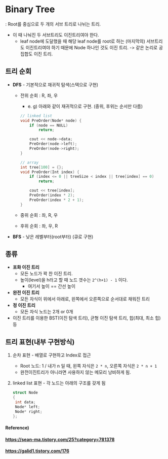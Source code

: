 # Binary Tree

: Root를 중심으로 두 개의 서브 트리로 나뉘는 트리.

* 이 때 나눠진 두 서브트리도 이진트리여야 한다.
  * leaf node에 도달했을 때 해당 leaf node를 root로 하는 (마지막의) 서브트리도 이진트리여야 하기 때문에 Node 하나인 것도 이진 트리. -> 같은 논리로 공집합도 이진 트리.



## 트리 순회

* **DFS** - 기본적으로 재귀적 탐색(스택으로 구현)

  * 전위 순회 : R, 좌, 우

    * e. g) 아래와 같이 재귀적으로 구현. (중위, 후위는 순서만 다름)

    ```c++
    // linked list
    void PreOrder(Node* node) {
    	if (node == NULL)
    		return;
    
    	cout << node->data;
    	PreOrder(node->left);
    	PreOrder(node->right);
    }
    
    // array
    int tree[100] = {};
    void PreOrder(Int index) {
    	if (index <= 0 || treeSize < index || tree[index] == 0)
    		return;
    
    	cout << tree[index];
    	PreOrder(index * 2);
    	PreOrder(index * 2 + 1);
    }
    ```

  * 중위 순회 : 좌, R, 우

  * 후위 순회 : 좌, 우, R
* **BFS** - 낮은 레벨부터(root부터) (큐로 구현)



## 종류

* **포화 이진 트리**
  * 모든 노드가 꽉 찬 이진 트리.
  * 높이(level)을 h라고 할 때 노드 갯수는 `2^(h+1) - 1` 이다.
    * 여기서 높이 == 간선 높이
* **완전 이진 트리**
  * 모든 자식이 위에서 아래로, 왼쪽에서 오른쪽으로 순서대로 채워진 트리
* **정 이진 트리**
  * 모든 자식 노드는 2개 or 0개
* 이진 트리를 이용한 BST(이진 탐색 트리), 균형 이진 탐색 트리, 힙(최대, 최소 힙) 등



## 트리 표현(내부 구현방식)

1. 순차 표현 - 배열로 구현하고 Index로 접근

   * Root 노드: 1 / 내가 n 일 때, 왼쪽 자식은 `2 * n`, 오른쪽 자식은 `2 * n + 1`
   * 완전이진트리가 아니라면 사용하지 않는 메모리 낭비하게 됨.

2. linked list 표현 - 각 노드는 아래의 구조를 갖게 됨

   ```c++
   struct Node
   {
   	int data;
   	Node* left;
   	Node* right;
   };
   ```





#### Reference)

#### https://sean-ma.tistory.com/25?category=781378

#### https://galid1.tistory.com/176